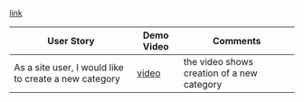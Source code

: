 

[link](https://github.com/user-attachments/assets/5e740193-f055-4e73-8838-d180072a5e49)

| User Story | Demo Video | Comments |
| --- | --- |----| 
| As a site user, I would like to create a new category | [video](https://github.com/user-attachments/assets/5e740193-f055-4e73-8838-d180072a5e49) |the video shows creation of a new category|
